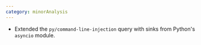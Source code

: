 ```yaml
---
category: minorAnalysis
---
```

* Extended the `py/command-line-injection` query with sinks from Python's `asyncio` module.
